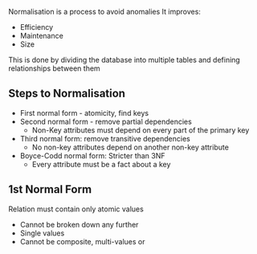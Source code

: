 Normalisation is a process to avoid anomalies
It improves:
- Efficiency
- Maintenance
- Size

This is done by dividing the database into multiple tables and defining relationships between them

## Steps to Normalisation
- First normal form - atomicity, find keys
- Second normal form - remove partial dependencies
	- Non-Key attributes must depend on every part of the primary key
- Third normal form: remove transitive dependencies
	- No non-key attributes depend on another non-key attribute
- Boyce-Codd normal form: Stricter than 3NF
	- Every attribute must be a fact about a key

## 1st Normal Form
Relation must contain only atomic values
- Cannot be broken down any further
- Single values
- Cannot be composite, multi-values or 
